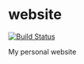 # website

[![Build Status](https://travis-ci.org/pfolta/peterfolta.net.svg)](https://travis-ci.org/pfolta/peterfolta.net)

My personal website